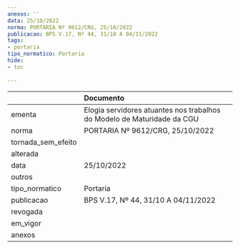 ```yaml
---
anexos: ''
data: 25/10/2022
norma: PORTARIA Nº 9612/CRG, 25/10/2022
publicacao: BPS V.17, Nº 44, 31/10 A 04/11/2022
tags:
- portaria
tipo_normatico: Portaria
hide: 
- toc 
 
---
```


|                    | Documento                                                               |
|:-------------------|:------------------------------------------------------------------------|
| ementa             | Elogia servidores atuantes nos trabalhos do Modelo de Maturidade da CGU |
| norma              | PORTARIA Nº 9612/CRG, 25/10/2022                                        |
| tornada_sem_efeito |                                                                         |
| alterada           |                                                                         |
| data               | 25/10/2022                                                              |
| outros             |                                                                         |
| tipo_normatico     | Portaria                                                                |
| publicacao         | BPS V.17, Nº 44, 31/10 A 04/11/2022                                     |
| revogada           |                                                                         |
| em_vigor           |                                                                         |
| anexos             |                                                                         |